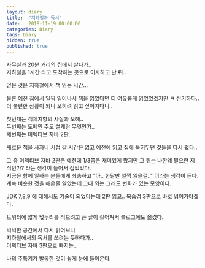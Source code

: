 ```yaml
---
layout: diary
title:  "지하철과 독서"
date:   2018-11-19 00:00:00
categories: Diary
tags: Diary
hidden: true
published: true
---
```




사무실과 20분 거리의 집에서 살다가..  
지하철을 1시간 타고 도착하는 곳으로 이사하고 난 뒤..  

얻은 것은 지하철에서 책 읽는 시간...  

<!--more-->

물론 예전 집에서 일찍 일어나서 책을 읽었다면 더 여유롭게 읽었었겠지만 ㅋ 신기하다..  
더 불편한 상황이 되니 오히려 읽고 싶어지다니..  


첫번재는 객체지향의 사실과 오해..  
두번째는 도메인 주도 설계란 무엇인가..  
세번째는 이펙티브 자바 2판..  

새로운 책을 사자니 서점 갈 시간은 없고 예전에 읽고 집에 묵혀두던 것들을 다시 폈다..  

그 중 이펙티브 자바 2판은 예전에 1/3쯤은 재미있게 봤지만 그 뒤는 나한테 필요한 지식인가? 라는 생각이 들어서 접었었다.  
지금은 함께 일하는 분들에게 죄송하고 "아.. 한달만 일찍 읽을걸.." 이라는 생각이 든다.  
계속 비슷한 것을 해온줄 알았는데 그때 와는 그래도 변화가 있는 모양이다.  

JDK 7,8,9 에 대해서도 기술이 되었다는데 2판 읽고.. 복습겸 3판으로 바로 넘어가야겠다.  






트위터에 짧게 넋두리를 적으려고 쓴 글이 길어져서 블로그에도 옮겼다.  

넉넉한 공간에서 다시 읽어보니  
지하철에서의 독서를 쓰려는 듯하다가..  
이펙티브 자바 3판으로 빠지는..  

나의 주특기가 발동한 것이 쉽게 눈에 들어온다.  
